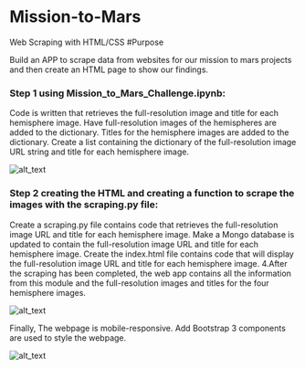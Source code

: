 # Mission-to-Mars
Web Scraping with HTML/CSS
#Purpose

Build an APP to scrape data from websites for our mission to mars projects and then create an HTML page to show our findings.

### Step 1 using Mission_to_Mars_Challenge.ipynb:
Code is written that retrieves the full-resolution image and title for each hemisphere image.
Have full-resolution images of the hemispheres are added to the dictionary.
Titles for the hemisphere images are added to the dictionary.
Create a list containing the dictionary of the full-resolution image URL string and title for each hemisphere image.

![alt_text]("")

### Step 2 creating the HTML and creating a function to scrape the images with the scraping.py file:
Create a scraping.py file contains code that retrieves the full-resolution image URL and title for each hemisphere image.
Make a Mongo database is updated to contain the full-resolution image URL and title for each hemisphere image.
Create the index.html file contains code that will display the full-resolution image URL and title for each hemisphere image. 4.After the scraping has been completed, the web app contains all the information from this module and the full-resolution images and titles for the four hemisphere images.

![alt_text]("")

Finally, The webpage is mobile-responsive. Add Bootstrap 3 components are used to style the webpage.

![alt_text]("")
